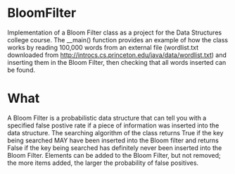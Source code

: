 # BloomFilter
Implementation of a Bloom Filter class as a project for the Data Structures college course. 
The __main() function provides an example of how the class works by reading 100,000 words from an external file (wordlist.txt downloaded from http://introcs.cs.princeton.edu/java/data/wordlist.txt) and inserting them in the Bloom Filter, then checking that all words inserted can be found. 

# What 
A Bloom Filter is a probabilistic data structure that can tell you with a specified false postive rate if a piece of information was inserted into the data structure. The searching algorithm of the class returns True if the key being searched MAY have been inserted into the Bloom filter and returns False if the key being searched has definitely never been inserted into the Bloom Filter. Elements can be added to the Bloom Filter, but not removed; the more items added, the larger the probability of false positives.


